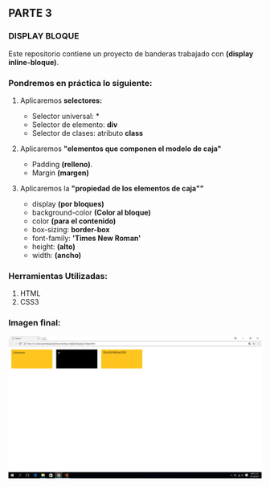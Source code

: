 ## PARTE 3

### DISPLAY BLOQUE
Este repositorio contiene un proyecto de banderas trabajado con __**(display inline-bloque)**__.

### Pondremos en práctica lo siguiente:
1. Aplicaremos **selectores:**
    * Selector universal: *
    * Selector de elemento: **div**
    * Selector de clases: atributo **class**

2. Aplicaremos __"elementos que componen el modelo de caja"__
    * Padding **(relleno)**.
    * Margin **(margen)**

3. Aplicaremos la __"propiedad de los elementos de caja""__
    * display **(por bloques)**
    * background-color **(Color al bloque)**
    * color **(para el contenido)**
    * box-sizing: **border-box**
    * font-family: **'Times New Roman'**
    * height: **(alto)**
    * width: **(ancho)**

### Herramientas Utilizadas:
1. HTML
2. CSS3

### Imagen final:
![recursos](assets/imgs/display3.png)